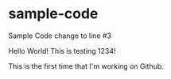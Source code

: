 # sample-code
Sample Code
change to line #3

Hello World! This is testing 1234!

This is the first time that I'm working on Github.
